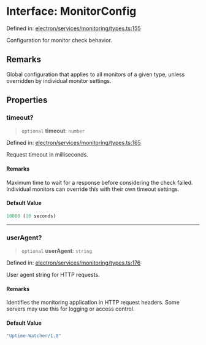 # Interface: MonitorConfig

Defined in: [electron/services/monitoring/types.ts:155](https://github.com/Nick2bad4u/Uptime-Watcher/blob/main/electron/services/monitoring/types.ts#L155)

Configuration for monitor check behavior.

## Remarks

Global configuration that applies to all monitors of a given type, unless
overridden by individual monitor settings.

## Properties

### timeout?

> `optional` **timeout**: `number`

Defined in: [electron/services/monitoring/types.ts:165](https://github.com/Nick2bad4u/Uptime-Watcher/blob/main/electron/services/monitoring/types.ts#L165)

Request timeout in milliseconds.

#### Remarks

Maximum time to wait for a response before considering the check failed.
Individual monitors can override this with their own timeout settings.

#### Default Value

```ts
10000 (10 seconds)
```

***

### userAgent?

> `optional` **userAgent**: `string`

Defined in: [electron/services/monitoring/types.ts:176](https://github.com/Nick2bad4u/Uptime-Watcher/blob/main/electron/services/monitoring/types.ts#L176)

User agent string for HTTP requests.

#### Remarks

Identifies the monitoring application in HTTP request headers. Some
servers may use this for logging or access control.

#### Default Value

```ts
"Uptime-Watcher/1.0"
```
